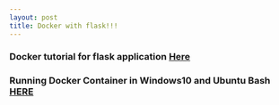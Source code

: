 ```yaml
---
layout: post
title: Docker with flask!!!
---
```



### Docker tutorial for flask application [Here](http://containertutorials.com/index.html)

### Running Docker Container in Windows10 and Ubuntu Bash [HERE](https://blog.jayway.com/2017/04/19/running-docker-on-bash-on-windows/)
